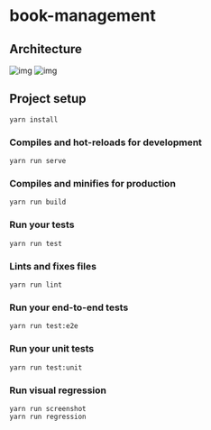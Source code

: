 # book-management

## Architecture
![img](https://s3.amazonaws.com/media-p.slid.es/uploads/891964/images/5473210/State_Machine_Diagram.png)
![img](https://qiita-image-store.s3.amazonaws.com/0/141711/3ecefdc0-44b4-b086-ceaa-4c1388f0ca2f.png)

## Project setup
```
yarn install
```

### Compiles and hot-reloads for development
```
yarn run serve
```

### Compiles and minifies for production
```
yarn run build
```

### Run your tests
```
yarn run test
```

### Lints and fixes files
```
yarn run lint
```

### Run your end-to-end tests
```
yarn run test:e2e
```

### Run your unit tests
```
yarn run test:unit
```

### Run visual regression

```
yarn run screenshot
yarn run regression
```
